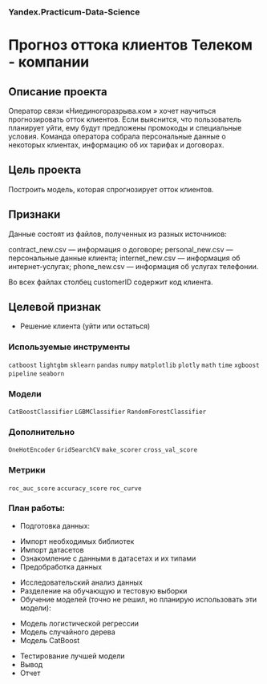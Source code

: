 ### Yandex.Practicum-Data-Science

# Прогноз оттока клиентов Телеком - компании

## Описание проекта
Оператор связи «Ниединогоразрыва.ком » хочет научиться прогнозировать отток клиентов. Если выяснится, что пользователь планирует уйти, ему будут предложены промокоды и специальные условия. Команда оператора собрала персональные данные о некоторых клиентах, информацию об их тарифах и договорах. 

## Цель проекта

Построить модель, которая спрогнозирует отток клиентов.

## Признаки
Данные состоят из файлов, полученных из разных источников:

contract_new.csv — информация о договоре;
personal_new.csv — персональные данные клиента;
internet_new.csv — информация об интернет-услугах;
phone_new.csv — информация об услугах телефонии.

Во всех файлах столбец customerID содержит код клиента.

## Целевой признак

* Решение клиента (уйти или остаться)

### Используемые инструменты
`catboost` `lightgbm` `sklearn` `pandas` `numpy` `matplotlib` `plotly` `math` `time` `xgboost` `pipeline` `seaborn`

### Модели
`CatBoostClassifier` `LGBMClassifier` `RandomForestClassifier`

### Дополнительно
`OneHotEncoder` `GridSearchCV` `make_scorer` `cross_val_score`

### Метрики
`roc_auc_score` `accuracy_score` `roc_curve`

### План работы:

- Подготовка данных:
* Импорт необходимых библиотек
* Импорт датасетов
* Ознакомление с данными в датасетах и их типами
* Предобработка данных
- Исследовательский анализ данных
- Разделение на обучающую и тестовую выборки
- Обучение моделей (точно не решил, но планирую использовать эти модели):
* Модель логистической регрессии
* Модель случайного дерева
* Модель CatBoost
- Тестирование лучшей модели
- Вывод
- Отчет
